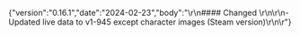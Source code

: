 {"version":"0.16.1","date":"2024-02-23","body":"\r\n#### Changed \r\n\r\n- Updated live data to v1-945 except character images (Steam version)\r\n\r"}